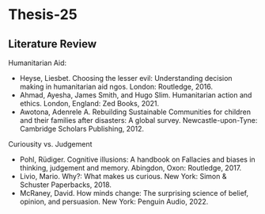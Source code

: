 # Thesis-25

## Literature Review
Humanitarian Aid:
- Heyse, Liesbet. Choosing the lesser evil: Understanding decision making in humanitarian aid ngos. London: Routledge, 2016.
- Ahmad, Ayesha, James Smith, and Hugo Slim. Humanitarian action and ethics. London, England: Zed Books, 2021. 
- Awotona, Adenrele A. Rebuilding Sustainable Communities for children and their families after disasters: A global survey. Newcastle-upon-Tyne: Cambridge Scholars Publishing, 2012. 


Curiousity vs. Judgement 
- Pohl, Rüdiger. Cognitive illusions: A handbook on Fallacies and biases in thinking, judgement and memory. Abingdon, Oxon: Routledge, 2017. 
- Livio, Mario. Why?: What makes us curious. New York: Simon & Schuster Paperbacks, 2018.
- McRaney, David. How minds change: The surprising science of belief, opinion, and persuasion. New York: Penguin Audio, 2022. 

